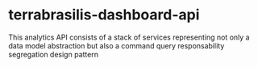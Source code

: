 # terrabrasilis-dashboard-api
This analytics API consists of a stack of services representing not only a data model abstraction but also a command query responsability segregation design pattern
